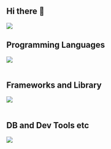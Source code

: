 ## Hi there 👋

<!--
**kurogenki/kurogenki** is a ✨ _special_ ✨ repository because its `README.md` (this file) appears on your GitHub profile.

Here are some ideas to get you started:

- 🔭 I’m currently working on ...
- 🌱 I’m currently learning ...
- 👯 I’m looking to collaborate on ...
- 🤔 I’m looking for help with ...
- 💬 Ask me about ...
- 📫 How to reach me: ...
- 😄 Pronouns: ...
- ⚡ Fun fact: ...
-->

![](https://github-readme-stats.vercel.app/api/top-langs?username=kurogenki&show_icons=true&locale=en&layout=compact)

## Programming Languages

<img src="https://skillicons.dev/icons?i=html,css,js,typescript,php,go,python" /> <br /><br />

## Frameworks and Library

<img src="https://skillicons.dev/icons?i=vue,nodejs,laravel,wordpress" /> <br /><br />

## DB and Dev Tools etc

<img src="https://skillicons.dev/icons?i=mysql,git,github,vscode,figma" /> <br /><br />


